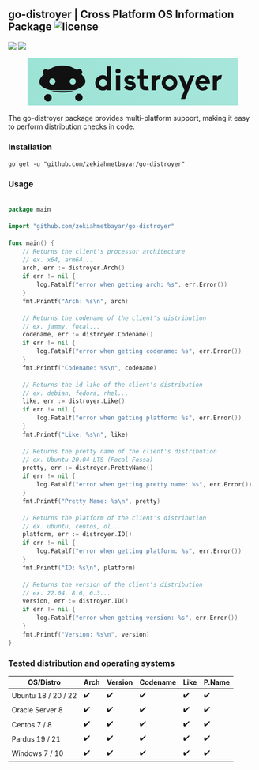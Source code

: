 ## go-distroyer | Cross Platform OS Information Package ![license](https://img.shields.io/github/license/zekiahmetbayar/go-distroyer?style=for-the-badge)


<p float="left">
  <img src="https://img.shields.io/github/downloads/zekiahmetbayar/go-distroyer/total?style=for-the-badge" width="300" />
  <img src="https://img.shields.io/github/commit-activity/m/zekiahmetbayar/go-distroyer?style=for-the-badge" width="350" /> 
</p>

<p align="center">
  <img src="https://raw.githubusercontent.com/zekiahmetbayar/zekiahmetbayar.github.io/master/assets/distroyer.png" />
</p>

The go-distroyer package provides multi-platform support, making it easy to perform distribution checks in code.

### Installation

```
go get -u "github.com/zekiahmetbayar/go-distroyer"
```

### Usage

```go

package main

import "github.com/zekiahmetbayar/go-distroyer"

func main() {
    // Returns the client's processor architecture
    // ex. x64, arm64...
    arch, err := distroyer.Arch()
    if err != nil {
        log.Fatalf("error when getting arch: %s", err.Error())
    }
    fmt.Printf("Arch: %s\n", arch)

    // Returns the codename of the client's distribution
    // ex. jammy, focal...
    codename, err := distroyer.Codename()
    if err != nil {
        log.Fatalf("error when getting codename: %s", err.Error())
    }
    fmt.Printf("Codename: %s\n", codename)

    // Returns the id like of the client's distribution
    // ex. debian, fedora, rhel...
    like, err := distroyer.Like()
    if err != nil {
        log.Fatalf("error when getting platform: %s", err.Error())
    }
    fmt.Printf("Like: %s\n", like)

    // Returns the pretty name of the client's distribution
    // ex. Ubuntu 20.04 LTS (Focal Fossa)
    pretty, err := distroyer.PrettyName()
    if err != nil {
        log.Fatalf("error when getting pretty name: %s", err.Error())
    }
    fmt.Printf("Pretty Name: %s\n", pretty)

    // Returns the platform of the client's distribution
    // ex. ubuntu, centos, ol...
    platform, err := distroyer.ID()
    if err != nil {
        log.Fatalf("error when getting platform: %s", err.Error())
    }
    fmt.Printf("ID: %s\n", platform)

    // Returns the version of the client's distribution
    // ex. 22.04, 8.6, 6.3...
    version, err := distroyer.ID()
    if err != nil {
        log.Fatalf("error when getting version: %s", err.Error())
    }
    fmt.Printf("Version: %s\n", version)
}

```

### Tested distribution and operating systems

OS/Distro | Arch | Version | Codename | Like | P.Name 
--- | --- | --- | --- |--- |--- 
Ubuntu 18 / 20 / 22 | :heavy_check_mark: | :heavy_check_mark: | :heavy_check_mark: | :heavy_check_mark: | :heavy_check_mark: | :heavy_check_mark: 
Oracle Server 8 | :heavy_check_mark: | :heavy_check_mark: | :heavy_check_mark: | :heavy_check_mark: | :heavy_check_mark: | :heavy_check_mark: 
Centos 7 / 8 | :heavy_check_mark: | :heavy_check_mark: | :heavy_check_mark: | :heavy_check_mark: | :heavy_check_mark: | :heavy_check_mark: 
Pardus 19 / 21 | :heavy_check_mark: | :heavy_check_mark: | :heavy_check_mark: | :heavy_check_mark: | :heavy_check_mark: | :heavy_check_mark: 
Windows 7 / 10 | :heavy_check_mark: | :heavy_check_mark: | :heavy_check_mark: | :heavy_check_mark: | :heavy_check_mark: | :heavy_check_mark: 